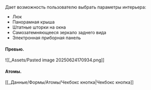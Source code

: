 Дает возможность пользователю выбрать параметры интерьера:
- Люк
- Панорамная крыша
- Штатные шторки на окна
- Самозатемняющееся зеркало заднего вида
- Электронная приборная панель
#### Превью.
![[_Assets/Pasted image 20250624170934.png]]

#### Атомы.
[[_Данные/Формы/Атомы/Чекбокс кнопка|Чекбокс кнопка]]